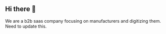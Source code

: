 ## Hi there 👋

We are a b2b saas company focusing on manufacturers and digitizing them. Need to update this.
